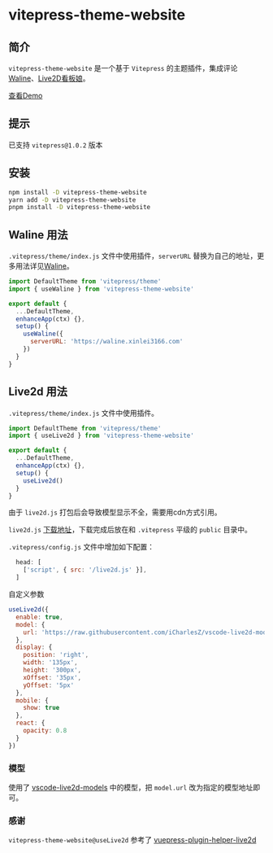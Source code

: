 # vitepress-theme-website

## 简介

`vitepress-theme-website` 是一个基于 `Vitepress` 的主题插件，集成评论[Waline](https://waline.js.org)、[Live2D看板娘](https://www.live2d.com/zh-CHS/)。

[查看Demo](https://xinlei3166.github.io/about/)

## 提示
已支持 `vitepress@1.0.2` 版本

## 安装

```bash
npm install -D vitepress-theme-website
yarn add -D vitepress-theme-website
pnpm install -D vitepress-theme-website
```

## Waline 用法

`.vitepress/theme/index.js` 文件中使用插件，`serverURL` 替换为自己的地址，更多用法详见[Waline](https://waline.js.org)。

```js
import DefaultTheme from 'vitepress/theme'
import { useWaline } from 'vitepress-theme-website'

export default {
  ...DefaultTheme,
  enhanceApp(ctx) {},
  setup() {
    useWaline({
      serverURL: 'https://waline.xinlei3166.com'
    })
  }
}
```

## Live2d 用法

`.vitepress/theme/index.js` 文件中使用插件。

```js
import DefaultTheme from 'vitepress/theme'
import { useLive2d } from 'vitepress-theme-website'

export default {
  ...DefaultTheme,
  enhanceApp(ctx) {},
  setup() {
    useLive2d()
  }
}
```

由于 `live2d.js` 打包后会导致模型显示不全，需要用cdn方式引用。

`live2d.js` [下载地址](https://github.com/xinlei3166/vitepress-theme-website/blob/main/docs/public/live2d.js)，下载完成后放在和 `.vitepress` 平级的 `public` 目录中。

`.vitepress/config.js` 文件中增加如下配置：

```js
  head: [
    ['script', { src: '/live2d.js' }],
  ]
```

自定义参数

```js
useLive2d({
  enable: true,
  model: {
    url: 'https://raw.githubusercontent.com/iCharlesZ/vscode-live2d-models/master/model-library/hibiki/hibiki.model.json'
  },
  display: {
    position: 'right',
    width: '135px',
    height: '300px',
    xOffset: '35px',
    yOffset: '5px'
  },
  mobile: {
    show: true
  },
  react: {
    opacity: 0.8
  }
})
```

### 模型
使用了 [vscode-live2d-models](https://github.com/iCharlesZ/vscode-live2d-models#url) 中的模型，把 `model.url` 改为指定的模型地址即可。


### 感谢
`vitepress-theme-website@useLive2d` 参考了 [vuepress-plugin-helper-live2d](https://github.com/JoeyBling/vuepress-plugin-helper-live2d)
